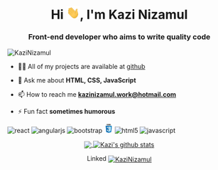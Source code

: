 <h1 align="center">Hi <img src="https://raw.githubusercontent.com/ABSphreak/ABSphreak/master/gifs/Hi.gif" width="30px">, I'm Kazi Nizamul</h1>
<h3 align="center">Front-end developer who aims to write quality code</h3>
<p align="left"> <img src="https://komarev.com/ghpvc/?username=KaziNizamul" alt="KaziNizamul" /> </p>

- 👨‍💻 All of my projects are available at [github](https://github.com/KaziNizamul?tab=repositories)

- 💬 Ask me about **HTML, CSS, JavaScript**

- 📫 How to reach me **kazinizamul.work@hotmail.com**

- ⚡ Fun fact **sometimes humorous**

<p align="left"><img src="https://upload.wikimedia.org/wikipedia/commons/thumb/a/a7/React-icon.svg/220px-React-icon.svg.png" alt="react" width="30" height="20"/> <img src="https://upload.wikimedia.org/wikipedia/commons/thumb/c/cf/Angular_full_color_logo.svg/250px-Angular_full_color_logo.svg.png" alt="angularjs" width="20" height="20"/> <img src="https://cdn4.iconfinder.com/data/icons/vector-brand-logos/40/Bootstrap-512.png" alt="bootstrap" width="20" height="20"/> <img src="https://raw.githubusercontent.com/github/explore/6c6508f34230f0ac0d49e847a326429eefbfc030/topics/css/css.png" alt="css3" width="20" height="20"/> <img src="https://image.flaticon.com/icons/png/512/1216/1216733.png" alt="html5" width="20" height="20"/> <img src="https://cdn.iconscout.com/icon/free/png-512/javascript-20-555998.png" alt="javascript" width="20" height="20"/></p><p align="center">
  

<a href="https://github.com/KaziNizamul/github-readme-stats">
  <img align="center" src="https://github-readme-stats.vercel.app/api/top-langs/?username=KaziNizamul&theme=radical&hide=glsl,python,Jupyter Notebook" />
</a>
<a href="https://github.com/anuraghazra/github-readme-stats">
  <img align="center" src="https://github-readme-stats.vercel.app/api?username=KaziNizamul&show_icons=true&theme=radical&line_height=27" alt="Kazi's github stats" />
</a>


<p align="center">
Linked <a href="https://linkedin.com/in/kazinizamul" target="blank"><img align="center" src="https://cdn.jsdelivr.net/npm/simple-icons@3.0.1/icons/linkedin.svg" alt="KaziNizamul" height="20" width="20" /></a>
</p>
 
